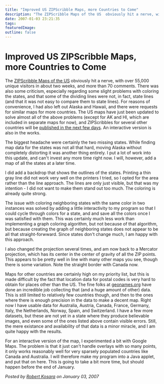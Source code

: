 ```yaml
---
title: "Improved US ZIPScribble Maps, more Countries to Come"
description: "The ZIPScribble Maps of the US  obviously hit a nerve, with over 55,000 unique visitors in about two weeks, and more than 70 comments. There was also some criticism, especially regarding some slight problems with coloring the states, and that some of the dividing lines were not, in fact, state lines (and that it was not easy to compare them to state lines). For reasons of convenience, I had also left out Alaska and Hawaii, and there were requests for similar maps for more countries. The US maps have just been updated to solve almost all of the above problems (except for AK and HI, which are included in separate maps for now), and ZIPScribbles for several other countries will be published in the next few days. An interactive version is also in the works."
date: 2007-01-03 23:21:35
tags: 
featuredImage: 
outline: false
---
```


# Improved US ZIPScribble Maps, more Countries to Come

The <a href="http://eagereyes.org/Applications/ZIPScribbleMap.html">ZIPScribble Maps of the US</a> obviously hit a nerve, with over 55,000 unique visitors in about two weeks, and more than 70 comments. There was also some criticism, especially regarding some slight problems with coloring the states, and that some of the dividing lines were not, in fact, state lines (and that it was not easy to compare them to state lines). For reasons of convenience, I had also left out Alaska and Hawaii, and there were requests for similar maps for more countries. The US maps have just been updated to solve almost all of the above problems (except for AK and HI, which are included in separate maps for now), and ZIPScribbles for several other countries will be <a href="http://eagereyes.org/Applications/MoreZIPScribbleMaps.html">published in the next few days</a>. An interactive version is also in the works.

The biggest headache were certainly the two missing states. While finding map data for the states was not all that hard, moving Alaska without completely distorting it was another thing entirely. I put a lot of work into this update, and can't invest any more time right now. I will, however, add a map of all the states at a later time.

I did add a backdrop that shows the outlines of the states. Printing a thin gray line did not work very well on the printers I tried, so I opted for the area rather than the line approach. The lines are only just visible, but that was my intention - I did not want to make them stand out too much. The coloring is already quite strong.

The issue with coloring neighboring states with the same color in two instances was solved by adding a little interactivity to my program so that I could cycle through colors for a state, and and save all the colors once I was satisfied with them. This was certainly much less work than implementing a graph coloring algorithm, but not because of that algorithm, but because creating the graph of neighboring states does not appear to be all that straight-forwward. Since states don't change much, I am happy with this approach.

I also changed the projection several times, and am now back to a Mercator projection, which has its center in the center of gravity of all the ZIP points. This appears to be pretty well in line with many other maps you see, though there is some variation. Note the straight border with Canada now.

Maps for other countries are certainly high on my priority list, but this is made difficult by the fact that location data for postal codes is very hard to obtain for places other than the US. The fine folks at <a href="http://www.geonames.org/">geonames.org</a> have done an incredible job collecting that (and a huge amount of other) data. This is still limited to relatively few countries though, and then to the ones where there is enough precision in the data to make a decent map. Right now I have usable data for Australia, Austria, Canada, France, Germany, Italy, the Netherlands, Norway, Spain, and Switzerland. I have a few more datasets, but these are not yet in a state where they produce believable images, and even some of the ones listed above contain visible errors. Still, the mere existance and availability of that data is a minor miracle, and I am quite happy with the results.

For an interactive version of the map, I experimented a bit with Google Maps. The problem is that it just can't handle overlays with so many points, it only works reasonably well for very sparsely populated countries like Canada and Australia. I will therefore make my program into a Java applet, and put that on here. This is going to take a bit more time, but should happen before the end of January.


_Posted by <a href="/about">Robert Kosara</a> on January 03, 2007_


